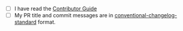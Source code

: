 <!-- If this is your first PR for nteract, please mark these boxes to confirm (otherwise you can exclude them) -->

- [ ] I have read the [Contributor Guide](https://github.com/nteract/nteract/blob/master/CONTRIBUTING.md)
- [ ] My PR title and commit messages are in [conventional-changelog-standard](https://github.com/nteract/nteract/blob/master/CONTRIBUTING.md#how-should-i-write-my-commit-messages-and-pr-titles) format.

<!-- Questions? Feel free to ping us on https://nteract.slack.com/ -->
